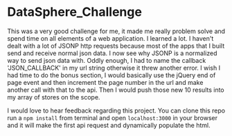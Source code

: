 # DataSphere_Challenge

This was a very good challenge for me, it made me really problem solve and spend time on all elements of a web application. I learned a lot. I haven't dealt with a lot of JSONP http requests because most of the apps that I built send and receive normal json data. I now see why JSONP	is a normalized way to send json data with. Oddly enough, I had to name the callback 'JSON_CALLBACK' in my url string otherwise it threw another error. I wish I had time to do the bonus section, I would basically use the jQuery end of page event and then increment the page number in the url and make another call with that to the api. Then I would push those new 10 results into my array of stores on the scope. 

I would love to hear feedback regarding this project. You can clone this repo run a ```npm install``` from terminal and open ```localhost:3000``` in your browser and it will make the first api request and dynamically populate the html. 
